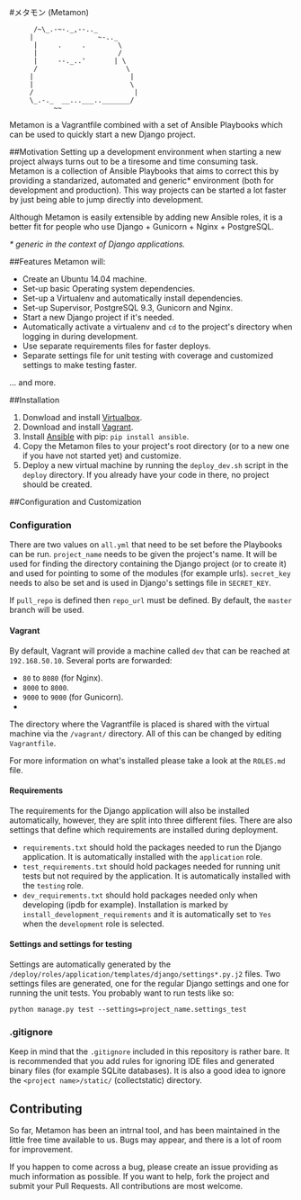 #メタモン (Metamon)
```
      /~\_.-~-._,--.._
     |                ~-.._
      |     .     .        \
      |                    /
      |     --._..'       | \
      /                      \
     |                        |
     |                        \
     /                         |
     \_.-._  __...___.._______/
           ~~
```

Metamon is a Vagrantfile combined with a set of Ansible Playbooks which can be used to quickly start a new Django project.


##Motivation
Setting up a development environment when starting a new project always turns out to be a tiresome and time consuming task. Metamon is a collection of Ansible Playbooks that aims to correct this by providing a standarized, automated and generic\* environment (both for development and production). This way projects can be started a lot faster by just being able to jump directly into development.

Although Metamon is easily extensible by adding new Ansible roles, it is a better fit for people who use Django + Gunicorn + Nginx + PostgreSQL.

_\* generic in the context of Django applications._


##Features
Metamon will:
* Create an Ubuntu 14.04 machine.
* Set-up basic Operating system dependencies.
* Set-up a Virtualenv and automatically install dependencies.
* Set-up Supervisor, PostgreSQL 9.3, Gunicorn and Nginx.
* Start a new Django project if it's needed.
* Automatically activate a virtualenv and `cd` to the project's directory when logging in during development.
* Use separate requirements files for faster deploys.
* Separate settings file for unit testing with coverage and customized settings to make testing faster.

... and more.

##Installation
1. Donwload and install [Virtualbox](https://www.virtualbox.org/wiki/Downloads).
2. Download and install [Vagrant](https://www.vagrantup.com/downloads.html).
3. Install [Ansible](http://www.ansible.com/home) with pip: `pip install ansible`.
4. Copy the Metamon files to your project's root directory (or to a new one if you have not started yet) and customize.
5. Deploy a new virtual machine by running the `deploy_dev.sh` script in the `deploy` directory. If you already have your code in there, no project should be created.


##Configuration and Customization
### Configuration
There are two values on `all.yml` that need to be set before the Playbooks can be run. `project_name` needs to be given the project's name. It will be used for finding the directory containing the Django project (or to create it) and used for pointing to some of the modules (for example urls). `secret_key` needs to also be set and is used in Django's settings file in `SECRET_KEY`.

If `pull_repo` is defined then `repo_url` must be defined. By default, the `master` branch will be used.

#### Vagrant
By default, Vagrant will provide a machine called `dev` that can be reached at `192.168.50.10`. Several ports are forwarded:
* `80` to `8080` (for Nginx).
* `8000` to `8000`.
* `9000` to `9000` (for Gunicorn).
*
The directory where the Vagrantfile is placed is shared with the virtual machine via the `/vagrant/` directory. All of this can be changed by editing `Vagrantfile`.

For more information on what's installed please take a look at the `ROLES.md` file.

#### Requirements
The requirements for the Django application will also be installed automatically, however, they are split into three different files. There are also settings that define which requirements are installed during deployment.
* `requirements.txt` should hold the packages needed to run the Django application. It is automatically installed with the `application` role.
* `test_requirements.txt` should hold packages needed for running unit tests but not required by the application. It is automatically installed with the `testing` role.
* `dev_requirements.txt` should hold packages needed only when developing (ipdb for example). Installation is marked by `install_development_requirements` and it is automatically set to `Yes` when the `development` role is selected.

#### Settings and settings for testing
Settings are automatically generated by the `/deploy/roles/application/templates/django/settings*.py.j2` files. Two settings files are generated, one for the regular Django settings and one for running the unit tests. You probably want to run tests like so:

`python manage.py test --settings=project_name.settings_test`

### .gitignore
Keep in mind that the `.gitignore` included in this repository is rather bare. It is recommended that you add rules for ignoring IDE files and generated binary files (for example SQLite databases). It is also a good idea to ignore the `<project name>/static/` (collectstatic) directory.

## Contributing
So far, Metamon has been an intrnal tool, and has been maintained in the little free time available to us.  Bugs may appear, and there is a lot of room for improvement.

If you happen to come across a bug, please create an issue providing as much information as possible. If you want to help, fork the project and submit your Pull Requests. All contributions are most welcome.
